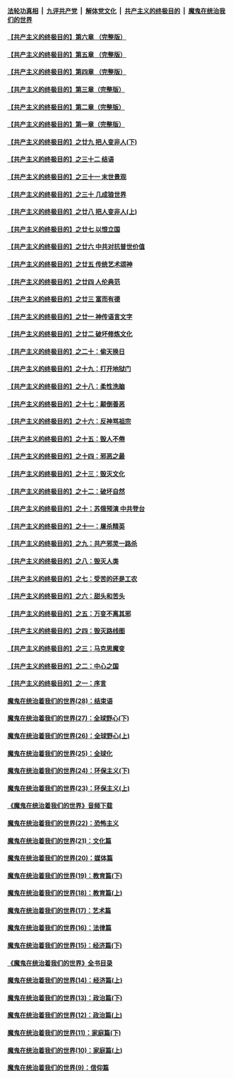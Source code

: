 

####  [法轮功真相](../../../../basic/blob/master/README.md?t=05291431) &nbsp;|&nbsp; [九评共产党](../../../../9ping.md/blob/master/README.md?t=05291431) &nbsp;|&nbsp; [解体党文化](../../../../jtdwh.md/blob/master/README.md?t=05291431)  &nbsp;|&nbsp; [共产主义的终极目的](../../../../gczydzjmd.md/blob/master/README.md?t=05291431) &nbsp;|&nbsp; [魔鬼在统治我们的世界](../../../../mgztzwmdsj.md/blob/master/README.md?t=05291431) 

#### [【共产主义的终极目的】第六章 （完整版）](../pages/nsc422/n11428913.md?t=05291431) 

#### [【共产主义的终极目的】第五章 （完整版）](../pages/nsc422/n11428912.md?t=05291431) 

#### [【共产主义的终极目的】第四章 （完整版）](../pages/nsc422/n11428907.md?t=05291431) 

#### [【共产主义的终极目的】第三章（完整版）](../pages/nsc422/n11428848.md?t=05291431) 

#### [【共产主义的终极目的】第二章（完整版）](../pages/nsc422/n11428831.md?t=05291431) 

#### [【共产主义的终极目的】第一章（完整版）](../pages/nsc422/n11417651.md?t=05291431) 

#### [【共产主义的终极目的】之廿九 把人变非人(下)](../pages/nsc422/n11344140.md?t=05291431) 

#### [【共产主义的终极目的】之三十二 结语](../pages/nsc422/n11360535.md?t=05291431) 

#### [【共产主义的终极目的】之三十一 末世景观](../pages/nsc422/n11351129.md?t=05291431) 

#### [【共产主义的终极目的】之三十 几成狼世界](../pages/nsc422/n11348280.md?t=05291431) 

#### [【共产主义的终极目的】之廿八 把人变非人(上)](../pages/nsc422/n11340492.md?t=05291431) 

#### [【共产主义的终极目的】之廿七 以恨立国](../pages/nsc422/n11336944.md?t=05291431) 

#### [【共产主义的终极目的】之廿六 中共对抗普世价值](../pages/nsc422/n11324785.md?t=05291431) 

#### [【共产主义的终极目的】之廿五 传统艺术颂神](../pages/nsc422/n11296396.md?t=05291431) 

#### [【共产主义的终极目的】之廿四 人伦典范](../pages/nsc422/n11296397.md?t=05291431) 

#### [【共产主义的终极目的】之廿三 富而有德](../pages/nsc422/n11283598.md?t=05291431) 

#### [【共产主义的终极目的】之廿一 神传语言文字](../pages/nsc422/n11263265.md?t=05291431) 

#### [【共产主义的终极目的】之廿二 破坏修炼文化](../pages/nsc422/n11245728.md?t=05291431) 

#### [【共产主义的终极目的】之二十：偷天换日](../pages/nsc422/n11238846.md?t=05291431) 

#### [【共产主义的终极目的】之十九：打开地狱门](../pages/nsc422/n11206376.md?t=05291431) 

#### [【共产主义的终极目的】之十八：柔性洗脑](../pages/nsc422/n11199994.md?t=05291431) 

#### [【共产主义的终极目的】之十七：颠倒善恶](../pages/nsc422/n11179782.md?t=05291431) 

#### [【共产主义的终极目的】之十六：反神骂祖宗](../pages/nsc422/n11166798.md?t=05291431) 

#### [【共产主义的终极目的】之十五：毁人不倦](../pages/nsc422/n11166792.md?t=05291431) 

#### [【共产主义的终极目的】之十四：邪恶之最](../pages/nsc422/n11150249.md?t=05291431) 

#### [【共产主义的终极目的】之十三：毁灭文化](../pages/nsc422/n11135227.md?t=05291431) 

#### [【共产主义的终极目的】之十二：破坏自然](../pages/nsc422/n11135214.md?t=05291431) 

#### [【共产主义的终极目的】之十：苏俄预演 中共登台](../pages/nsc422/n11118424.md?t=05291431) 

#### [【共产主义的终极目的】之十一：屠杀精英](../pages/nsc422/n11118442.md?t=05291431) 

#### [【共产主义的终极目的】之九：共产邪灵一路杀](../pages/nsc422/n11114139.md?t=05291431) 

#### [【共产主义的终极目的】之八：毁灭人类](../pages/nsc422/n11108503.md?t=05291431) 

#### [【共产主义的终极目的】之七：受苦的还是工农](../pages/nsc422/n11101809.md?t=05291431) 

#### [【共产主义的终极目的】之六：甜头和苦头](../pages/nsc422/n11096971.md?t=05291431) 

#### [【共产主义的终极目的】之五：万变不离其邪](../pages/nsc422/n11091285.md?t=05291431) 

#### [【共产主义的终极目的】之四：毁灭路线图](../pages/nsc422/n11086284.md?t=05291431) 

#### [【共产主义的终极目的】之三：马克思魔变](../pages/nsc422/n11061941.md?t=05291431) 

#### [【共产主义的终极目的】之二：中心之国](../pages/nsc422/n11047728.md?t=05291431) 

#### [【共产主义的终极目的】之一：序言](../pages/nsc422/n11086077.md?t=05291431) 

#### [魔鬼在统治着我们的世界(28)：结束语](../pages/nsc422/n10936246.md?t=05291431) 

#### [魔鬼在统治着我们的世界(27)：全球野心(下)](../pages/nsc422/n10928319.md?t=05291431) 

#### [魔鬼在统治着我们的世界(26)：全球野心(上)](../pages/nsc422/n10900318.md?t=05291431) 

#### [魔鬼在统治着我们的世界(25)：全球化](../pages/nsc422/n10788205.md?t=05291431) 

#### [魔鬼在统治着我们的世界(24)：环保主义(下)](../pages/nsc422/n10695307.md?t=05291431) 

#### [魔鬼在统治着我们的世界(23)：环保主义(上)](../pages/nsc422/n10688613.md?t=05291431) 

#### [《魔鬼在统治着我们的世界》音频下载](../pages/nsc422/n10635553.md?t=05291431) 

#### [魔鬼在统治着我们的世界(22)：恐怖主义](../pages/nsc422/n10614727.md?t=05291431) 

#### [魔鬼在统治着我们的世界(21)：文化篇](../pages/nsc422/n10597706.md?t=05291431) 

#### [魔鬼在统治着我们的世界(20)：媒体篇](../pages/nsc422/n10586579.md?t=05291431) 

#### [魔鬼在统治着我们的世界(19)：教育篇(下)](../pages/nsc422/n10564808.md?t=05291431) 

#### [魔鬼在统治着我们的世界(18)：教育篇(上)](../pages/nsc422/n10526970.md?t=05291431) 

#### [魔鬼在统治着我们的世界(17)：艺术篇](../pages/nsc422/n10499093.md?t=05291431) 

#### [魔鬼在统治着我们的世界(16)：法律篇](../pages/nsc422/n10485969.md?t=05291431) 

#### [魔鬼在统治着我们的世界(15)：经济篇(下)](../pages/nsc422/n10469975.md?t=05291431) 

#### [《魔鬼在统治着我们的世界》全书目录](../pages/nsc422/n10464261.md?t=05291431) 

#### [魔鬼在统治着我们的世界(14)：经济篇(上)](../pages/nsc422/n10457370.md?t=05291431) 

#### [魔鬼在统治着我们的世界(13)：政治篇(下)](../pages/nsc422/n10448270.md?t=05291431) 

#### [魔鬼在统治着我们的世界(12)：政治篇(上)](../pages/nsc422/n10444576.md?t=05291431) 

#### [魔鬼在统治着我们的世界(11)：家庭篇(下)](../pages/nsc422/n10440961.md?t=05291431) 

#### [魔鬼在统治着我们的世界(10)：家庭篇(上)](../pages/nsc422/n10435448.md?t=05291431) 

#### [魔鬼在统治着我们的世界(9)：信仰篇](../pages/nsc422/n10432159.md?t=05291431) 

